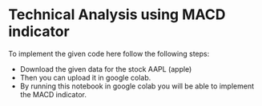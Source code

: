 # Technical Analysis using MACD indicator

To implement the given code here follow the following steps:

* Download the given data for the stock AAPL (apple)
* Then you can upload it in google colab.
* By running this notebook in google colab you will be able to implement the MACD indicator.
